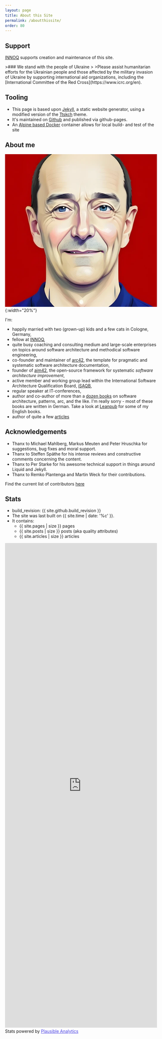 ```yaml
---
layout: page
title: About this Site
permalink: /aboutthissite/
order: 80
---
```


## Support

[INNOQ](https://innoq.com) <span class="innoq-text"><i class="fa-solid fa-heart fa-beat heart"></i></span> supports creation and maintenance of this site.
<br>

<div class="ua-background" markdown="1">
>### We stand with the people of Ukraine <span class="ua-text"><i class="fa-solid fa-heart"></i></span><span class="ua-size"><i class="fa-solid fa-heart fa-beat heart"></i></span>
>
>Please assist humanitarian efforts for the Ukrainian people and those affected by the military invasion of Ukraine by supporting international aid organizations, including the [International Committee of the Red Cross](https://www.icrc.org/en).

</div>

## Tooling

* This page is based upon [Jekyll](https://jekyllrb.com), a static website generator, using a modified version of the [Ttskch](https://github.com/ttskch/jekyll-ttskch-theme) theme.
* It's maintained on [Github](https://github.com/arc42/quality.arc42.org-site/) and published via github-pages.
* An [Alpine based Docker](https://github.com/arc42/quality.arc42.org-site/blob/main/Dockerfile) container allows for local build- and test of the site 




## About me

![Gernot, avatar](/images/ai-profile-gs-256px.webp){:width="20%"}

I'm:

* happily married with two (grown-up) kids and a few cats in Cologne, Germany,
* fellow at [INNOQ](https://www.innoq.com),
* quite busy coaching and consulting medium and large-scale enterprises on topics around software architecture and methodical software engineering,
* co-founder and maintainer of [arc42](https://www.arc42.org), the template for pragmatic and systematic software architecture documentation,
* founder of [aim42](https://www.aim42.org), the open-source framework for systematic _software architecture improvement_,
* active member and working group lead within the International Software Architecture Qualification Board, [iSAQB](https://www.isaqb.org),
* regular speaker at IT-conferences,
* author and co-author of more than a [dozen books](https://gernotstarke.de/buecher) on software architecture, patterns, arc, and the like. I'm really sorry - most of these books are written in German. Take a look at <a href="https://www.leanpub.com">Leanpub</a> for some of my English books.
* author of quite a few [articles](https://www.gernotstarke.de/artikel)


## Acknowledgements

* Thanx to Michael Mahlberg, Markus Meuten and Peter Hruschka for suggestions, bug fixes and moral support.
* Thanx to Steffen Späthe for his intense reviews and constructive comments concerning the content. 
* Thanx to Per Starke for his awesome technical support in things around Liquid and Jekyll.
* Thanx to Remko Plantenga and Martin Weck for their contributions.

Find the current list of contributors [here](https://github.com/arc42/quality.arc42.org-site/graphs/contributors)

## Stats

* build_revision: {{ site.github.build_revision }}
* The site was last built on {{ site.time | date: '%c' }}. 
* It contains:
   -  {{ site.pages | size }} pages 
    - {{ site.posts | size }} posts (aka quality attributes)
    - {{ site.articles | size }} articles
   

<iframe plausible-embed src="https://plausible.io/share/quality.arc42.org?auth=cjoKlapPdw3czFugGy6jM&embed=true&theme=light" scrolling="no" frameborder="0" loading="lazy" style="width: 1px; min-width: 100%; height: 1600px;"></iframe>
<div style="font-size: 14px; padding-bottom: 14px;">Stats powered by <a target="_blank" style="color: #4F46E5; text-decoration: underline;" href="https://plausible.io">Plausible Analytics</a></div>
<script async src="https://plausible.io/js/embed.host.js"></script>
